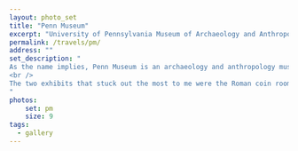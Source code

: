 ```yaml
---
layout: photo_set
title: "Penn Museum"
excerpt: "University of Pennsylvania Museum of Archaeology and Anthropology"
permalink: /travels/pm/
address: ""
set_description: "
As the name implies, Penn Museum is an archaeology and anthropology museum that is part of the University of Pennsylvania. They've conducted over 300 expeditions around the world, which is how they got the majority of their exhibits. Which has the nifty side benefit of having excellent context on their artifacts, which helps with research and analysis. Their collections are mostly divvied up between Mediterranean World, Egypt, the Near East, Mesopotamia, East Asia, and Mesoamerica.<br />
<br />
The two exhibits that stuck out the most to me were the Roman coin room and the massive Egyptian room that looks like a brick crypt. Oh, and the skeletons on display in a glassed in conservation lab.
"
photos:
    set: pm
    size: 9
tags:
  - gallery
---
```

